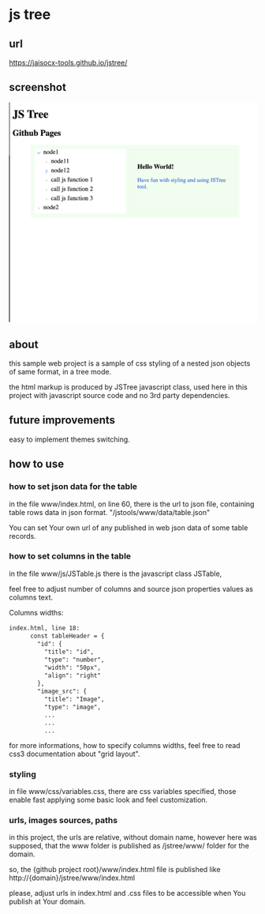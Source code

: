 # js tree

## url
https://jaisocx-tools.github.io/jstree/


## screenshot
![JSTree screenshot](./Screenshot-2024-09-21-at-05.47.25.png)


## about
this sample web project is a sample of css styling of a nested json objects of same format, in a tree mode.

the html markup is produced by JSTree javascript class, used here in this project with javascript source code and no 3rd party dependencies.

## future improvements
easy to implement themes switching.


## how to use

### how to set json data for the table
in the file www/index.html, on line 60,
there is the url to json file, containing table rows data in json format.
"/jstools/www/data/table.json"

You can set Your own url of any published in web json data of some table records.

### how to set columns in the table
in the file www/js/JSTable.js there is the javascript class JSTable,

feel free to adjust number of columns and source json properties values as columns text.

Columns widths:
```
index.html, line 18:
      const tableHeader = {
        "id": {
          "title": "id",
          "type": "number",
          "width": "50px",
          "align": "right"
        },
        "image_src": {
          "title": "Image",
          "type": "image",
          ...
          ...
          ...

```

for more informations, how to specify columns widths, feel free to read css3 documentation 
about "grid layout". 


### styling
in file www/css/variables.css, there are css variables specified, 
those enable fast applying some basic look and feel customization. 


### urls, images sources, paths
in this project, the urls are relative, without domain name, 
however here was supposed, that the www folder is published as /jstree/www/ folder for the domain.

so, the {github project root}/www/index.html file is published like http://{domain}/jstree/www/index.html 

please, adjust urls in index.html and .css files to be accessible when You publish at Your domain.


